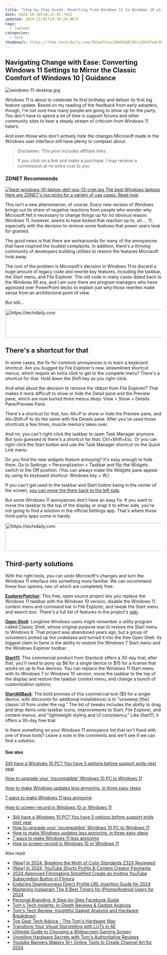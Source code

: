 ```yaml
---
title: "Step-by-Step Guide: Reverting From Windows 11 to Windows 10 with Essential Considerations - Insights by ZDNet"
date: 2024-10-30T18:22:45.792Z
updated: 2024-11-01T19:39:29.007Z
tags:
  - laptops
categories:
  - tech
thumbnail: https://thmb.techidaily.com/91ba55faa148d92407dbc1d9a9fedc994b551d4a3d25bebb5c143d9e5179f4c7.jpg
---
```


## Navigating Change with Ease: Converting Windows 11 Settings to Mirror the Classic Comfort of Windows 10 | Guidance

![windows-11-desktop.jpg](https://www.zdnet.com/a/img/resize/5971ac0be46717b23a03c958d39ce0c28d277d03/2022/05/19/1d04fa8e-61b0-417a-9d9f-6e0fa119ba87/windows-11-desktop.jpg?auto=webp&width=1280)

Windows 11 is about to celebrate its first birthday and deliver its first big feature update. Based on my reading of the feedback from early adopters, though, I'm not sure how many people are going to show up for the party. You don't have to spend a lot of time in support forums and other community sites to hear a steady stream of criticism from Windows 11 haters.

And even those who don't actively _hate_ the changes Microsoft made in the Windows user interface still have plenty to complain about.

>  Disclaimer: This post includes affiliate links
>
>  If you click on a link and make a purchase, I may receive a commission at no extra cost to you.
>

### **ZDNET** Recommends

[![best-windows-10-laptop-dell-xps-13-cnet.jpg](https://www.zdnet.com/a/img/resize/93abfd48ce4c77d0dcecd931bb15ef0140be039a/2021/06/15/b2460897-9294-43d4-8fcc-2a8b2afdb711/best-windows-10-laptop-dell-xps-13-cnet.jpg?auto=webp&fit=crop&frame=1&height=238.5&width=459) The best Windows laptops Here are ZDNET's top picks for a variety of use cases.  Read now](https://www.zdnet.com/article/best-windows-laptop/)

This isn't a new phenomenon, of course. Every new version of Windows brings out its share of negative reactions from people who wonder why Microsoft felt it necessary to change things up for no obvious reason. Windows 11, however, seems to have kicked that reaction up to, uh … 11, especially with the decision to remove some features that power users took for granted.

The good news is that there are workarounds for many of the annoyances that have inspired the loudest complaints. In addition, there's a thriving community of developers building utilities to restore the features Microsoft took away.

The root of the problem is Microsoft's decision in Windows 11 to discard a huge amount of legacy code and rewrite key features, including the taskbar, the Start menu, and File Explorer. The old code in many cases dated back to the Windows 95 era, and I am sure there are program managers who have agonized over PowerPoint decks to explain just why those rewrites make sense from an architectural point of view.

But still...

<!-- affiliate ads begin -->
<a href="https://appsumo.8odi.net/c/5597632/2151864/7443" target="_top" id="2151864">
  <img src="//a.impactradius-go.com/display-ad/7443-2151864" border="0" alt="https://techidaily.com" width="600" height="90"/>
</a>
<img height="0" width="0" src="https://appsumo.8odi.net/i/5597632/2151864/7443" style="position:absolute;visibility:hidden;" border="0" />
<!-- affiliate ads end -->

## There's a shortcut for that

In some cases, the fix for common annoyances is to learn a keyboard shortcut. Are you bugged by File Explorer's new, streamlined shortcut menus, which require an extra click to get to the complete menu? There's a shortcut for that: Hold down the Shift key as you right-click.

And what about the decision to remove the ribbon from File Explorer? That makes it more difficult to show or hide the Detail pane and the Preview pane, which are now buried three menus deep: View > Show > Details Pane/Preview Pane.

There's a shortcut for that, too: Alt+P to show or hide the Preview pane, and Alt+Shift+P to do the same with the Details pane. After you've used those shortcuts a few times, muscle memory takes over.

And no, you can't right-click the taskbar to open Task Manager anymore. But (you guessed it) there's a shortcut for that: Ctrl+Shift+Esc. Or you can right-click the Start button and use the Task Manager shortcut on the Quick Link menu.

Do you find the new widgets feature annoying? It's easy enough to hide them. Go to Settings > Personalization > Taskbar and flip the Widgets switch to the Off position. (You can always make the Widgets pane appear by using its keyboard shortcut: Windows key + W.)

If you can't get used to the taskbar and Start button being in the center of the screen, [you can move the them back to the left side](https://www.zdnet.com/article/windows-11-how-to-move-the-start-button-back-to-where-it-belongs/). 

But some Windows 11 annoyances don't have an easy fix. If you want to move the taskbar to the top of the display or snap it to either side, you're not going to find a solution in the official Settings app. That's where those third-party apps come in handy.

<!-- affiliate ads begin -->
<a href="https://appsumo.8odi.net/c/5597632/2037345/7443" target="_top" id="2037345">
  <img src="//a.impactradius-go.com/display-ad/7443-2037345" border="0" alt="https://techidaily.com" width="728" height="90"/>
</a>
<img height="0" width="0" src="https://appsumo.8odi.net/i/5597632/2037345/7443" style="position:absolute;visibility:hidden;" border="0" />
<!-- affiliate ads end -->

## Third-party solutions

With the right tools, you can undo Microsoft's changes and turn the Windows 11 interface into something more familiar. We can recommend these four options, two of which are completely free: 

[**ExplorerPatcher**](https://github.com/valinet/ExplorerPatcher): This free, open source project lets you replace the Windows 11 taskbar with the Windows 10 version, disable the Windows 11 context menu and command bar in File Explorer, and tweak the Start menu and search box. There's a full list of features in the project's [wiki](https://github.com/valinet/ExplorerPatcher/wiki/All-features). 

[**Open Shell**](https://github.com/Open-Shell/Open-Shell-Menu): Longtime Windows users might remember a utility program called Classic Shell, whose original purpose was to restore the Start menu to Windows 8\. That project was abandoned years ago, but a group of volunteers picked up the codebase and turned it into the free Open Shell. Its biggest claim to fame is the ability to restore the Windows 7 Start menu and the Windows Explorer toolbar. 

[**Start11**](https://www.stardock.com/products/start11/): This commercial product from Stardock offers a 30-day trial; after that, you'll need to pony up $6 for a single device or $15 for a license that works on up to five devices. You can replace the Windows 11 Start menu with its Windows 7 or Windows 10 version, move the taskbar to the top of the display and restore the taskbar context menu, and change a bunch of customization options. 

[**StartAllBack**](https://www.startallback.com/): The bold promise of this commercial tool ($5 for a single device, with discounts for additional installations) is to "unsweep \[the\] classic UI from under the rug." The list of tweaks includes the ability to drag and drop items onto taskbar icons, improvements to Start, File Explorer, and context menus, and "lightweight styling and UI consistency." Like Start11, it offers a 30-day free trial. 

Is there something on your Windows 11 annoyance list that isn't fixed with one of these tools? Leave a note in the comments and we'll see if we can find a solution.

#### See also

[Still have a Windows 10 PC? You have 5 options before support ends next year](https://www.zdnet.com/article/have-a-windows-10-pc-that-cant-be-upgraded-you-have-5-options-before-support-ends-next-year/ "Still have a Windows 10 PC? You have 5 options before support ends next year")

[How to upgrade your 'incompatible' Windows 10 PC to Windows 11](https://www.zdnet.com/article/how-to-upgrade-your-incompatible-windows-10-pc-to-windows-11-two-ways/ "How to upgrade your 'incompatible' Windows 10 PC to Windows 11")

[How to make Windows updates less annoying, in three easy steps](https://www.zdnet.com/article/how-to-make-windows-update-less-annoying-in-three-easy-steps/ "How to make Windows updates less annoying, in three easy steps")

[7 ways to make Windows 11 less annoying](https://www.zdnet.com/article/seven-ways-to-make-windows-11-less-annoying/ "7 ways to make Windows 11 less annoying")

[How to screen-record in Windows 10 or Windows 11](https://www.zdnet.com/article/how-to-screen-record-in-windows-10-or-11/ "How to screen-record in Windows 10 or Windows 11")

* [Still have a Windows 10 PC? You have 5 options before support ends next year](https://www.zdnet.com/article/have-a-windows-10-pc-that-cant-be-upgraded-you-have-5-options-before-support-ends-next-year/ "Still have a Windows 10 PC? You have 5 options before support ends next year")
* [How to upgrade your 'incompatible' Windows 10 PC to Windows 11](https://www.zdnet.com/article/how-to-upgrade-your-incompatible-windows-10-pc-to-windows-11-two-ways/ "How to upgrade your 'incompatible' Windows 10 PC to Windows 11")
* [How to make Windows updates less annoying, in three easy steps](https://www.zdnet.com/article/how-to-make-windows-update-less-annoying-in-three-easy-steps/ "How to make Windows updates less annoying, in three easy steps")
* [7 ways to make Windows 11 less annoying](https://www.zdnet.com/article/seven-ways-to-make-windows-11-less-annoying/ "7 ways to make Windows 11 less annoying")
* [How to screen-record in Windows 10 or Windows 11](https://www.zdnet.com/article/how-to-screen-record-in-windows-10-or-11/ "How to screen-record in Windows 10 or Windows 11")

<ins class="adsbygoogle"
     style="display:block"
     data-ad-format="autorelaxed"
     data-ad-client="ca-pub-7571918770474297"
     data-ad-slot="1223367746"></ins>

<ins class="adsbygoogle"
     style="display:block"
     data-ad-client="ca-pub-7571918770474297"
     data-ad-slot="8358498916"
     data-ad-format="auto"
     data-full-width-responsive="true"></ins>

<span class="atpl-alsoreadstyle">Also read:</span>
<div><ul>
<li><a href="https://fox-direct.techidaily.com/new-in-2024-breaking-the-myth-of-color-standards-z32x-reviewed/"><u>[New] In 2024, Breaking the Myth of Color Standards Z32X Reviewed</u></a></li>
<li><a href="https://youtube-data.techidaily.com/n-2024-youtube-shorts-profits-and-content-creator-payments/"><u>[New] In 2024, YouTube Shorts Profits & Content Creator Payments</u></a></li>
<li><a href="https://youtube-blog.techidaily.com/approved-filmmaking-simplified-create-an-inviting-youtube-subscription-button-in-filmora/"><u>2024 Approved Filmmaking Simplified Create an Inviting YouTube Subscription Button in Filmora</u></a></li>
<li><a href="https://fox-helps.techidaily.com/enduring-seamlessness-direct-profile-url-insertion-guide-for-2024/"><u>Enduring Seamlessness Direct Profile URL Insertion Guide for 2024</u></a></li>
<li><a href="https://instagram-video-recordings.techidaily.com/mastering-instagram-the-8-best-timers-for-iphoneandroid-users-for-2024/"><u>Mastering Instagram The 8 Best Timers for iPhone/Android Users for 2024</u></a></li>
<li><a href="https://facebook.techidaily.com/personal-branding-a-step-by-step-facebook-guide/"><u>Personal Branding: A Step-by-Step Facebook Guide</u></a></li>
<li><a href="https://hardware-reviews.techidaily.com/toms-tech-insights-in-depth-reviews-and-gadget-analysis/"><u>Tom's Tech Insights: In-Depth Reviews & Gadget Analysis</u></a></li>
<li><a href="https://hardware-reviews.techidaily.com/toms-tech-review-insightful-gadget-analysis-and-hardware-breakdown/"><u>Tom's Tech Review: Insightful Gadget Analysis and Hardware Breakdown</u></a></li>
<li><a href="https://hardware-reviews.techidaily.com/top-gear-tech-advice-the-toms-hardware-way/"><u>Top Gear Tech Advice - The Tom's Hardware Way</u></a></li>
<li><a href="https://extra-hints.techidaily.com/transform-your-visual-storytelling-with-luts-in-ae/"><u>Transform Your Visual Storytelling with LUTs in AE</u></a></li>
<li><a href="https://hardware-reviews.techidaily.com/ultimate-guide-to-choosing-a-widescreen-gaming-screen/"><u>Ultimate Guide to Choosing a Widescreen Gaming Screen</u></a></li>
<li><a href="https://hardware-reviews.techidaily.com/unveiling-hardware-secrets-with-toms-authoritative-reviews/"><u>Unveiling Hardware Secrets with Tom's Authoritative Reviews</u></a></li>
<li><a href="https://facebook-video-share.techidaily.com/youtube-banners-makers-10plus-online-tools-to-create-channel-art-for-2024/"><u>Youtube Banners Makers 10+ Online Tools to Create Channel Art for 2024</u></a></li>
</ul></div>

